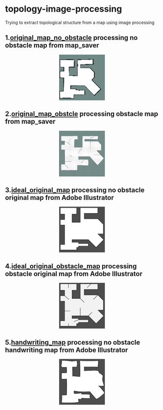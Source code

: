 # topology-image-processing
Trying to extract topological structure from a map using image processing
## 1.[original_map_no_obstacle](https://github.com/stuRobotics/topology-image-processing/tree/master/original_map_no_obstacle) processing no obstacle map from map_saver

<div align=center><img width="150" height="150" src="https://github.com/stuRobotics/topology-image-processing/blob/master/original_map_no_obstacle/original_map_no_obstacle.png" /></div>

## 2.[original_map_obstcle](https://github.com/stuRobotics/topology-image-processing/tree/master/original_map_obstcle) processing obstacle map from map_saver

<div align=center><img width="150" height="150" src="https://github.com/stuRobotics/topology-image-processing/blob/master/original_map_obstcle/original_map_obstacle.png" /></div>

## 3.[ideal_original_map](https://github.com/stuRobotics/topology-image-processing/tree/master/ideal_original_map) processing no obstacle original map from Adobe Illustrator

<div align=center><img width="150" height="150" src="https://github.com/stuRobotics/topology-image-processing/blob/master/ideal_original_map/ideal_original_map.png" /></div>

## 4.[ideal_original_obstacle_map](https://github.com/stuRobotics/topology-image-processing/tree/master/ideal_original_obstacle_map) processing obstacle original map from Adobe Illustrator

<div align=center><img width="150" height="150" src="https://github.com/stuRobotics/topology-image-processing/blob/master/ideal_original_obstacle_map/ideal_original_obstacle_map.png" /></div>

## 5.[handwriting_map](https://github.com/stuRobotics/topology-image-processing/tree/master/handwriting_map) processing no obstacle handwriting map from Adobe Illustrator

<div align=center><img width="150" height="150" src="https://github.com/stuRobotics/topology-image-processing/blob/master/handwriting_map/handwriting_map.png" /></div>
